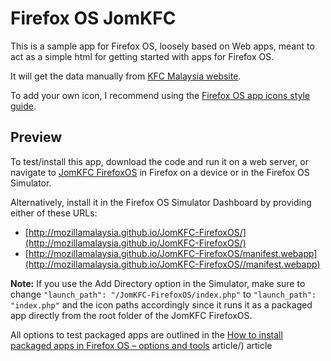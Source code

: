 Firefox OS JomKFC
=========================

This is a sample app for Firefox OS, loosely based on Web apps, meant to act as a simple html for getting started with apps for Firefox OS.

It will get the data manually from [KFC Malaysia website](http://kfc.com.my/jom-perlis.php).

To add your own icon, I recommend using the [Firefox OS app icons style guide](http://www.mozilla.org/en-US/styleguide/products/firefoxos/icons/).


## Preview

To test/install this app, download the code and run it on a web server, or navigate to [JomKFC FirefoxOS](http://mozillamalaysia.github.com/JomKFC-FirefoxOS/) in Firefox on a device or in the Firefox OS Simulator. 

Alternatively, install it in the Firefox OS Simulator Dashboard by providing either of these URLs:

* [http://mozillamalaysia.github.io/JomKFC-FirefoxOS/](http://mozillamalaysia.github.io/JomKFC-FirefoxOS/)
* [http://mozillamalaysia.github.io/JomKFC-FirefoxOS/manifest.webapp](http://mozillamalaysia.github.io/JomKFC-FirefoxOS//manifest.webapp)

**Note:** If you use the Add Directory option in the Simulator, make sure to change `"launch_path": "/JomKFC-FirefoxOS/index.php"` to `"launch_path": "index.php"` and the icon paths accordingly since it runs it as a packaged app directly from the root folder of the JomKFC FirefoxOS.

All options to test packaged apps are outlined in the [How to install packaged apps in Firefox OS – options and tools](https://hacks.mozilla.org/2013/03/how-to-install-packaged-apps-in-firefox-os-options-and-tools/) article/) article
